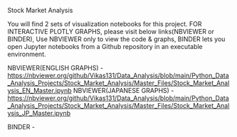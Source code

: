 Stock Market Analysis

You will find 2 sets of visualization notebooks for this project.
FOR INTERACTIVE PLOTLY GRAPHS, please visit below links(NBVIEWER or BINDER),
Use NBVIEWER only to view the code & graphs,
BINDER lets you open Jupyter notebooks from a Github repository in an executable environment.

NBVIEWER(ENGLISH GRAPHS) - https://nbviewer.org/github/Vikas131/Data_Analysis/blob/main/Python_Data_Analysis_Projects/Stock_Market_Analysis/Master_Files/Stock_Market_Analysis_EN_Master.ipynb
NBVIEWER(JAPANESE GRAPHS) - https://nbviewer.org/github/Vikas131/Data_Analysis/blob/main/Python_Data_Analysis_Projects/Stock_Market_Analysis/Master_Files/Stock_Market_Analysis_JP_Master.ipynb

BINDER - 
